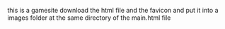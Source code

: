 this is a gamesite download the html file and the favicon and put it into a images folder at the same directory of the main.html file